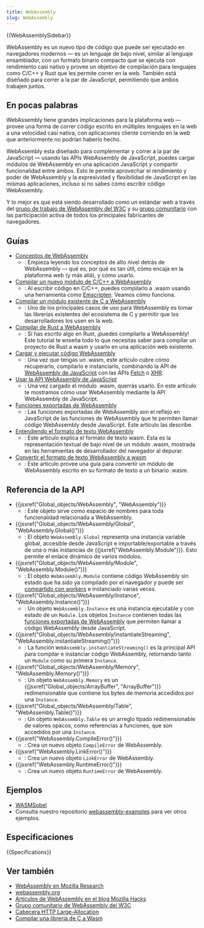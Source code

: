 ```yaml
---
title: WebAssembly
slug: WebAssembly
---
```


{{WebAssemblySidebar}}

WebAssembly es un nuevo tipo de código que puede ser ejecutado en navegadores modernos — es un lenguaje de bajo nivel, similar al lenguaje ensamblador, con un formato binario compacto que se ejecuta con rendimiento casi nativo y provee un objetivo de compilación para lenguajes como C/C++ y Rust que les permite correr en la web. También está diseñado para correr a la par de JavaScript, permitiendo que ambos trabajen juntos.

## En pocas palabras

WebAssembly tiene grandes implicaciones para la plataforma web — provee una forma de correr código escrito en múltiples lenguajes en la web a una velocidad casi nativa, con aplicaciones cliente corriendo en la web que anteriormente no podrían haberlo hecho.

WebAssembly esta diseñado para complementar y correr a la par de JavaScript — usando las APIs WebAssembly de JavaScript, puedes cargar módulos de WebAssembly en una aplicación JavaScript y compartir funcionalidad entre ambos. Esto te permite aprovechar el rendimiento y poder de WebAssembly y la expresividad y flexibilidad de JavaScript en las mismas aplicaciones, incluso si no sabes cómo escribir código WebAssembly.

Y lo mejor es que está siendo desarrollado como un estándar web a través del [grupo de trabajo de WebAssembly del W3C](https://www.w3.org/wasm/) y su [grupo comunitario](https://www.w3.org/community/webassembly/) con las participación activa de todos los principales fabricantes de navegadores.

## Guías

- [Conceptos de WebAssembly](/es/docs/WebAssembly/Guides/Concepts)
  - : Empieza leyendo los conceptos de alto nivel detrás de WebAssembly — qué es, por qué es tan útil, cómo encaja en la plataforma web (y más allá), y cómo usarlo.
- [Compilar un nuevo módulo de C/C++ a WebAssembly](/es/docs/WebAssembly/C_to_wasm)
  - : Al escribir código en C/C++, puedes compilarlo a .wasm usando una herramienta como [Emscripten](/es/docs/Mozilla/Projects/Emscripten/). Veamos cómo funciona.
- [Compilar un módulo existente de C a WebAssembly](/es/docs/WebAssembly/existing_C_to_wasm)
  - : Uno de los principales casos de uso para WebAssembly es tomar las librerías existentes del ecosistema de C y permitir que los desarrolladores los usen en la web.
- [Compilar de Rust a WebAssembly](/es/docs/WebAssembly/rust_to_wasm)
  - : Si has escrito algo en Rust, ¡puedes compilarlo a WebAssembly! Este tutorial te enseña todo lo que necesitas saber para compilar un proyecto de Rust a wasm y usarlo en una aplicación web existente.
- [Cargar y ejecutar código WebAssembly](/es/docs/WebAssembly/Guides/Loading_and_running)
  - : Una vez que tengas un .wasm, este artículo cubre cómo recuperarlo, compilarlo e instanciarlo, combinando la API de [WebAssembly de JavaScript](/es/docs/WebAssembly/Reference/JavaScript_interface) con las APIs [Fetch](/es/docs/Web/API/Fetch_API) o [XHR](/es/docs/Web/API/XMLHttpRequest).
- [Usar la API WebAssembly de JavaScript](/es/docs/WebAssembly/Using_the_JavaScript_API)
  - : Una vez cargado el módulo .wasm, querrás usarlo. En este artículo te mostramos cómo usar WebAssembly mediante la API WebAssembly de JavaScript.
- [Funciones exportadas de WebAssembly](/es/docs/WebAssembly/Exported_functions)
  - : Las funciones exportadas de WebAssembly son el reflejo en JavaScript de las funciones de WebAssembly que te permiten llamar código WebAssembly desde JavaScript. Este artículo las describe.
- [Entendiendo el formato de texto WebAssembly](/es/docs/WebAssembly/Understanding_the_text_format)
  - : Este artículo explica el formato de texto wasm. Esta es la representación textual de bajo nivel de un módulo .wasm, mostrada en las herramientas de desarrollador del navegador al depurar.
- [Convertir el formato de texto WebAssembly a wasm](/es/docs/WebAssembly/Text_format_to_wasm)
  - : Este artículo provee una guía para convertir un módulo de WebAssembly escrito en su formato de texto a un binario .wasm.

## Referencia de la API

- {{jsxref("Global_objects/WebAssembly", "WebAssembly")}}
  - : Este objeto sirve como espacio de nombres para toda funcionalidad relacionada a WebAssembly.
- {{jsxref("Global_objects/WebAssembly/Global", "WebAssembly.Global()")}}
  - : El objeto `WebAssembly.Global` representa una instancia variable global, accesible desde JavaScript e importable/exportable a través de una o más instancias de {{jsxref("WebAssembly.Module")}}. Esto permite el enlace dinámico de varios módulos.
- {{jsxref("Global_objects/WebAssembly/Module", "WebAssembly.Module()")}}
  - : El objeto `WebAssembly.Module` contiene código WebAssembly sin estado que ha sido ya compilado por el navegador y puede ser [compartido con workers](/es/docs/Web/API/Worker/postMessage) e instanciado varias veces.
- {{jsxref("Global_objects/WebAssembly/Instance", "WebAssembly.Instance()")}}
  - : Un objeto `WebAssembly.Instance` es una instancia ejecutable y con estado de un `Module`. Los objetos `Instance` contienen todas las [funciones exportadas de WebAssembly](/es/docs/WebAssembly/Exported_functions) que permiten llamar a código WebAssembly desde JavaScript.
- {{jsxref("Global_objects/WebAssembly/instantiateStreaming", "WebAssembly.instantiateStreaming()")}}
  - : La función `WebAssembly.instantiateStreaming()` es la principal API para compilar e instanciar código WebAssembly, retornando tanto un `Module` como su primera `Instance`.
- {{jsxref("Global_objects/WebAssembly/Memory", "WebAssembly.Memory()")}}
  - : Un objeto `WebAssembly.Memory` es un {{jsxref("Global_objects/ArrayBuffer", "ArrayBuffer")}} redimensionable que contiene los bytes de memoria accedidos por una `Instance`.
- {{jsxref("Global_objects/WebAssembly/Table", "WebAssembly.Table()")}}
  - : Un objeto `WebAssembly.Table` es un arreglo tipado redimensionable de valores opacos, como referencias a funciones, que son accedidos por una `Instance`.
- {{jsxref("WebAssembly.CompileError()")}}
  - : Crea un nuevo objeto `CompileError` de WebAssembly.
- {{jsxref("WebAssembly.LinkError()")}}
  - : Crea un nuevo objeto `LinkError` de WebAssembly.
- {{jsxref("WebAssembly.RuntimeError()")}}
  - : Crea un nuevo objeto `RuntimeError` de WebAssembly.

## Ejemplos

- [WASMSobel](https://github.com/JasonWeathersby/WASMSobel)
- Consulta nuestro repositorio [webassembly-examples](https://github.com/mdn/webassembly-examples/) para ver otros ejemplos.

## Especificaciones

{{Specifications}}

## Ver también

- [WebAssembly en Mozilla Research](https://research.mozilla.org/webassembly/)
- [webassembly.org](http://webassembly.org/)
- [Artículos de WebAssembly en el blog Mozilla Hacks](https://hacks.mozilla.org/category/webassembly/)
- [Grupo comunitario de WebAssembly del W3C](https://www.w3.org/community/webassembly/)
- [Cabecera HTTP Large-Allocation](/es/docs/Web/HTTP/Headers/Large-Allocation)
- [Compilar una librería de C a Wasm](https://developers.google.com/web/updates/2018/03/emscripting-a-c-library)
